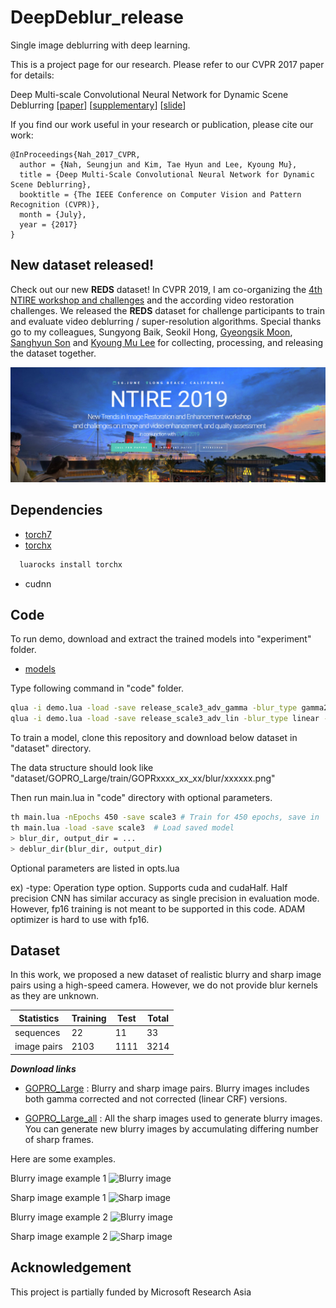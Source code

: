 # DeepDeblur_release

Single image deblurring with deep learning.

This is a project page for our research.
Please refer to our CVPR 2017 paper for details:

Deep Multi-scale Convolutional Neural Network for Dynamic Scene Deblurring
[[paper](http://openaccess.thecvf.com/content_cvpr_2017/papers/Nah_Deep_Multi-Scale_Convolutional_CVPR_2017_paper.pdf)]
[[supplementary](http://openaccess.thecvf.com/content_cvpr_2017/supplemental/Nah_Deep_Multi-Scale_Convolutional_2017_CVPR_supplemental.zip)]
[[slide](https://drive.google.com/file/d/1sj7l2tGgJR-8wTyauvnSDGpiokjOzX_C/view?usp=sharing)]
<!-- [[slide](https://cv.snu.ac.kr/~snah/Deblur/CVPR2017_DeepDeblur_release.pptx)] -->

If you find our work useful in your research or publication, please cite our work:
```
@InProceedings{Nah_2017_CVPR,
  author = {Nah, Seungjun and Kim, Tae Hyun and Lee, Kyoung Mu},
  title = {Deep Multi-Scale Convolutional Neural Network for Dynamic Scene Deblurring},
  booktitle = {The IEEE Conference on Computer Vision and Pattern Recognition (CVPR)},
  month = {July},
  year = {2017}
}
```

## New dataset released!

Check out our new **REDS** dataset!
In CVPR 2019, I am co-organizing the [4th NTIRE workshop and challenges](http://www.vision.ee.ethz.ch/ntire19/) and the according video restoration challenges. 
We released the **REDS** dataset for challenge participants to train and evaluate video deblurring / super-resolution algorithms.
Special thanks go to my colleagues, Sungyong Baik, Seokil Hong, [Gyeongsik Moon](https://scholar.google.co.kr/citations?user=2f2D258AAAAJ&hl=en), [Sanghyun Son](https://scholar.google.co.kr/citations?user=nWaSdu0AAAAJ&hl=en) and [Kyoung Mu Lee](https://scholar.google.co.kr/citations?user=Hofj9kAAAAAJ&hl=en) for collecting, processing, and releasing the dataset together.

[<img src="images/NTIRE2019.jpg">](http://www.vision.ee.ethz.ch/ntire19/)

## Dependencies
* [torch7](http://torch.ch/docs/getting-started.html#_)
* [torchx](https://github.com/nicholas-leonard/torchx)
```bash
  luarocks install torchx
```
* cudnn

## Code

To run demo, download and extract the trained models into "experiment" folder.

<!-- * [models](http://cv.snu.ac.kr/~snah/Deblur/DeepDeblur_models/experiment.zip) -->
* [models](https://drive.google.com/file/d/1Z8dV6KuubfOKj4ganEjxymhyMoXoydfo/view?usp=sharing)

Type following command in "code" folder.
```bash
qlua -i demo.lua -load -save release_scale3_adv_gamma -blur_type gamma2.2 -type cudaHalf
qlua -i demo.lua -load -save release_scale3_adv_lin -blur_type linear -type cudaHalf
```

To train a model, clone this repository and download below dataset in "dataset" directory.

The data structure should look like 
"dataset/GOPRO_Large/train/GOPRxxxx_xx_xx/blur/xxxxxx.png"

Then run main.lua in "code" directory with optional parameters.
```bash
th main.lua -nEpochs 450 -save scale3 # Train for 450 epochs, save in 'experiment/scale3'
th main.lua -load -save scale3  # Load saved model
> blur_dir, output_dir = ...
> deblur_dir(blur_dir, output_dir)
```
Optional parameters are listed in opts.lua

ex) -type: Operation type option. Supports cuda and cudaHalf. Half precision CNN has similar accuracy as single precision in evaluation mode. However, fp16 training is not meant to be supported in this code. ADAM optimizer is hard to use with fp16.

## Dataset

In this work, we proposed a new dataset of realistic blurry and sharp image pairs using a high-speed camera.
However, we do not provide blur kernels as they are unknown.

Statistics | Training | Test | Total 
-- | -- | -- | --
sequences | 22 | 11 | 33
image pairs | 2103 | 1111 | 3214


__*Download links*__ 

<!-- * [GOPRO_Large](http://cv.snu.ac.kr/~snah/Deblur/dataset/GOPRO_Large.zip) -->
* [GOPRO_Large](https://drive.google.com/file/d/1H0PIXvJH4c40pk7ou6nAwoxuR4Qh_Sa2/view?usp=sharing)
: Blurry and sharp image pairs. Blurry images includes both gamma corrected and not corrected (linear CRF) versions.

<!-- * [GOPRO_Large_all](http://cv.snu.ac.kr/~snah/Deblur/dataset/GOPRO_Large_all.zip) -->
* [GOPRO_Large_all](https://drive.google.com/file/d/1SlURvdQsokgsoyTosAaELc4zRjQz9T2U/view?usp=sharing)
: All the sharp images used to generate blurry images. You can generate new blurry images by accumulating differing number of sharp frames.

[//]: # " * [GOPRO_Large_raw](http://cv.snu.ac.kr/~snah/Deblur/dataset/GOPRO_Large_raw.zip)"

Here are some examples.

Blurry image example 1
![Blurry image](images/Istanbul_blur1.png)

Sharp image example 1
![Sharp image](images/Istanbul_sharp1.png)

Blurry image example 2
![Blurry image](images/Flower_blur1.png)

Sharp image example 2
![Sharp image](images/Flower_sharp1.png)


## Acknowledgement

This project is partially funded by Microsoft Research Asia